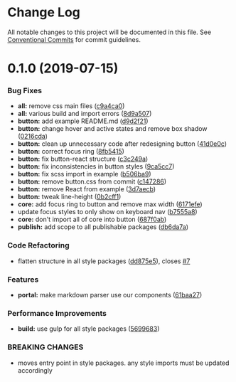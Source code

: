 # Change Log

All notable changes to this project will be documented in this file.
See [Conventional Commits](https://conventionalcommits.org) for commit guidelines.

# 0.1.0 (2019-07-15)


### Bug Fixes

* **all:** remove css main files ([c9a4ca0](https://github.com/fremtind/jokul/commit/c9a4ca0))
* **all:** various build and import errors ([8d9a507](https://github.com/fremtind/jokul/commit/8d9a507))
* **button:** add example README.md ([d9d2f21](https://github.com/fremtind/jokul/commit/d9d2f21))
* **button:** change hover and active states and remove box shadow ([0216cda](https://github.com/fremtind/jokul/commit/0216cda))
* **button:** clean up unnecessary code after redesigning button ([41d0e0c](https://github.com/fremtind/jokul/commit/41d0e0c))
* **button:** correct focus ring ([8fb5415](https://github.com/fremtind/jokul/commit/8fb5415))
* **button:** fix button-react structure ([c3c249a](https://github.com/fremtind/jokul/commit/c3c249a))
* **button:** fix inconsistencies in button styles ([9ca5cc7](https://github.com/fremtind/jokul/commit/9ca5cc7))
* **button:** fix scss import in example ([b506ba9](https://github.com/fremtind/jokul/commit/b506ba9))
* **button:** remove button.css from commit ([c147286](https://github.com/fremtind/jokul/commit/c147286))
* **button:** remove React from example ([3d7aecb](https://github.com/fremtind/jokul/commit/3d7aecb))
* **button:** tweak line-height ([0b2cff1](https://github.com/fremtind/jokul/commit/0b2cff1))
* **core:** add focus ring to button and remove max width ([6171efe](https://github.com/fremtind/jokul/commit/6171efe))
* update focus styles to only show on keyboard nav ([b7555a8](https://github.com/fremtind/jokul/commit/b7555a8))
* **core:** don't import all of core into button ([687f0ab](https://github.com/fremtind/jokul/commit/687f0ab))
* **publish:** add scope to all publishable packages ([db6da7a](https://github.com/fremtind/jokul/commit/db6da7a))


### Code Refactoring

* flatten structure in all style packages ([dd875e5](https://github.com/fremtind/jokul/commit/dd875e5)), closes [#7](https://github.com/fremtind/jokul/issues/7)


### Features

* **portal:** make markdown parser use our components ([61baa27](https://github.com/fremtind/jokul/commit/61baa27))


### Performance Improvements

* **build:** use gulp for all style packages ([5699683](https://github.com/fremtind/jokul/commit/5699683))


### BREAKING CHANGES

* moves entry point in style packages. any style imports must be updated accordingly
